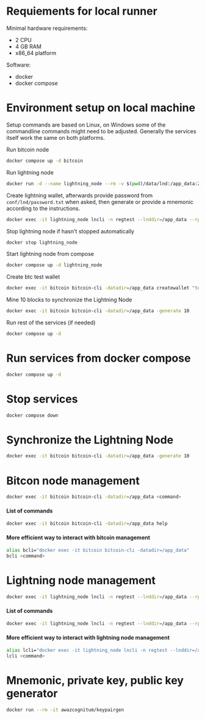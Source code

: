 # Requiements for local runner

Minimal hardware requirements:

- 2 CPU
- 4 GB RAM
- x86_64 platform

Software:

- docker
- docker compose

# Environment setup on local machine

Setup commands are based on Linux, on Windows some of the commandline commands might need to be adjusted. Generally the services itself work the same on both platforms.

Run bitcoin node

```bash
docker compose up -d bitcoin
```

Run lightning node

```bash
docker run -d --name lightning_node --rm -v $(pwd)/data/lnd:/app_data:Z -v $(pwd)/conf/lnd/lnd.conf:/app_data/lnd.conf:ro  --network giggossip lightninglabs/lnd:v0.18.3-beta lnd --lnddir=/app_data
```

Create lightning wallet, afterwards provide password from `conf/lnd/password.txt` when asked, then generate or provide a mnemonic according to the instructions.

```bash
docker exec -it lightning_node lncli -n regtest --lnddir=/app_data --rpcserver=localhost:11009 create
```

Stop lightning node if hasn't stopped automatically

```bash
docker stop lightning_node
```

Start lightning node from compose

```bash
docker compose up -d lightning_node
```


Create btc test wallet

```bash
docker exec -it bitcoin bitcoin-cli -datadir=/app_data createwallet "testwallet"
```


Mine 10 blocks to synchronize the Lightning Node

```bash
docker exec -it bitcoin bitcoin-cli -datadir=/app_data -generate 10
```


Run rest of the services (if needed)

```bash
docker compose up -d
```


# Run services from docker compose

```bash
docker compose up -d
```

# Stop services

```bash
docker compose down
```

# Synchronize the Lightning Node

```bash
docker exec -it bitcoin bitcoin-cli -datadir=/app_data -generate 10
```

# Bitcon node management

```bash
docker exec -it bitcoin bitcoin-cli -datadir=/app_data <command>
```

#### List of commands

```bash
docker exec -it bitcoin bitcoin-cli -datadir=/app_data help
```

#### More efficient way to interact with bitcoin management

```bash
alias bcli="docker exec -it bitcoin bitcoin-cli -datadir=/app_data"
bcli <command>
```


# Lightning node management

```bash
docker exec -it lightning_node lncli -n regtest --lnddir=/app_data --rpcserver=localhost:11009 <command>
```

#### List of commands

```bash
docker exec -it lightning_node lncli -n regtest --lnddir=/app_data --rpcserver=localhost:11009 help
```

#### More efficient way to interact with lightning node management

```bash
alias lcli="docker exec -it lightning_node lncli -n regtest --lnddir=/app_data --rpcserver=localhost:11009"
lcli <command>
```

# Mnemonic, private key, public key generator

```bash
docker run --rm -it awazcognitum/keypairgen
```
